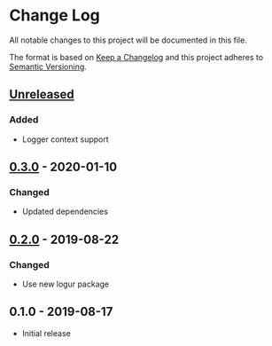 # Change Log


All notable changes to this project will be documented in this file.

The format is based on [Keep a Changelog](http://keepachangelog.com/en/1.0.0/)
and this project adheres to [Semantic Versioning](http://semver.org/spec/v2.0.0.html).


## [Unreleased]

### Added

- Logger context support


## [0.3.0] - 2020-01-10

### Changed

- Updated dependencies


## [0.2.0] - 2019-08-22

### Changed

- Use new logur package


## 0.1.0 - 2019-08-17

- Initial release


[Unreleased]: https://github.com/logur/adapter-logrus/compare/v0.3.0...HEAD
[0.3.0]: https://github.com/logur/adapter-logrus/compare/v0.2.0...v0.3.0
[0.2.0]: https://github.com/logur/adapter-logrus/compare/v0.1.0...v0.2.0
